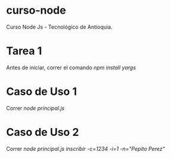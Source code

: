 # curso-node
Curso Node Js - Tecnológico de Antioquia.

# Tarea 1
Antes de iniciar, correr el comando *npm install yargs*

# Caso de Uso 1 
Correr *node principal.js*

# Caso de Uso 2
Correr *node principal.js inscribir -c=1234 -i=1 -n="Pepito Perez"*
